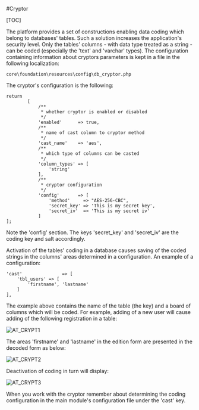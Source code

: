 #Cryptor  

[TOC]

The platform provides a set of constructions enabling data coding which belong to databases' tables. Such a solution increases the application's security level. Only the tables' columns - with data type treated as a string - can be coded (especially the 'text' and 'varchar' types). The configuration containing information about cryptors parameters is kept in a file in the following localization:

<pre><code>core\foundation\resources\config\db_cryptor.php</code></pre>

The cryptor's configuration is the following:

<pre><code>return
        [
            /**
             * whether cryptor is enabled or disabled
             */
            'enabled'      => true,
            /**
             * name of cast column to cryptor method
             */
            'cast_name'    => 'aes',
            /**
             * which type of columns can be casted
             */
            'column_types' => [
                'string'
            ],
            /**
             * cryptor configuration
             */
            'config'       => [
                'method'     => "AES-256-CBC",
                'secret_key' => 'This is my secret key',
                'secret_iv'  => 'This is my secret iv'
            ]
];</code></pre>

Note the 'config' section. The keys 'secret_key' and 'secret_iv' are the coding key and salt accordingly.

Activation of the tables' coding in a database causes saving of the coded strings in the columns' areas determined in a configuration. An example of a configuration:

<pre><code>'cast'               => [
    'tbl_users' => [
        'firstname', 'lastname'
    ]
],</code></pre>

The example above contains the name of the table (the key) and a board of columns which will be coded. For example, adding of a new user will cause adding of the following registration in a table:

  ![AT_CRYPT1](/img/docs/services/cryptor/AT_CRYPT1.png)
  
The areas 'firstname' and 'lastname' in the edition form are presented in the decoded form as below:

  ![AT_CRYPT2](/img/docs/services/cryptor/AT_CRYPT2.png)
  
Deactivation of coding in turn will display:

  ![AT_CRYPT3](/img/docs/services/cryptor/AT_CRYPT3.png)
  
When you work with the cryptor remember about determining the coding configuration in the main module's configuration file under the 'cast' key.
